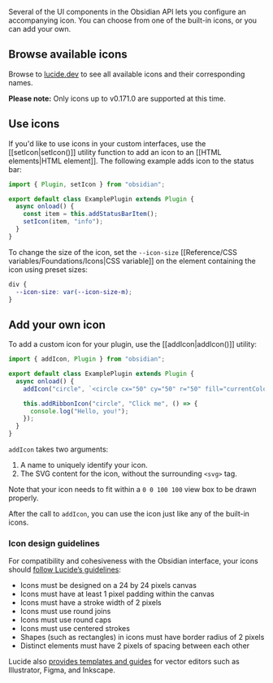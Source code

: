 Several of the UI components in the Obsidian API lets you configure an accompanying icon. You can choose from one of the built-in icons, or you can add your own.

## Browse available icons

Browse to [lucide.dev](https://lucide.dev/) to see all available icons and their corresponding names.

**Please note:** Only icons up to v0.171.0 are supported at this time.

## Use icons

If you'd like to use icons in your custom interfaces, use the [[setIcon|setIcon()]] utility function to add an icon to an [[HTML elements|HTML element]]. The following example adds icon to the status bar:

```ts
import { Plugin, setIcon } from "obsidian";

export default class ExamplePlugin extends Plugin {
  async onload() {
    const item = this.addStatusBarItem();
    setIcon(item, "info");
  }
}
```

To change the size of the icon, set the `--icon-size` [[Reference/CSS variables/Foundations/Icons|CSS variable]] on the element containing the icon using preset sizes:

```css
div {
  --icon-size: var(--icon-size-m);
}
```

## Add your own icon

To add a custom icon for your plugin, use the [[addIcon|addIcon()]] utility:

```ts
import { addIcon, Plugin } from "obsidian";

export default class ExamplePlugin extends Plugin {
  async onload() {
    addIcon("circle", `<circle cx="50" cy="50" r="50" fill="currentColor" />`);

    this.addRibbonIcon("circle", "Click me", () => {
      console.log("Hello, you!");
    });
  }
}
```

`addIcon` takes two arguments:

1. A name to uniquely identify your icon.
2. The SVG content for the icon, without the surrounding `<svg>` tag.

Note that your icon needs to fit within a `0 0 100 100` view box to be drawn properly.

After the call to `addIcon`, you can use the icon just like any of the built-in icons.

### Icon design guidelines

For compatibility and cohesiveness with the Obsidian interface, your icons should [follow Lucide’s guidelines](https://lucide.dev/guide/design/icon-design-guide):

- Icons must be designed on a 24 by 24 pixels canvas
- Icons must have at least 1 pixel padding within the canvas
- Icons must have a stroke width of 2 pixels
- Icons must use round joins
- Icons must use round caps
- Icons must use centered strokes
- Shapes (such as rectangles) in icons must have border radius of 2 pixels
- Distinct elements must have 2 pixels of spacing between each other

Lucide also [provides templates and guides](https://github.com/lucide-icons/lucide/blob/main/CONTRIBUTING.md) for vector editors such as Illustrator, Figma, and Inkscape.
